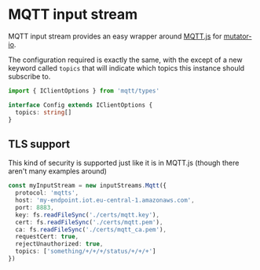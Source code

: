 # MQTT input stream
MQTT input stream provides an easy wrapper around [MQTT.js](https://github.com/mqttjs/MQTT.js) for [mutator-io](https://github.com/AnalyticsFire/mutator-io).

The configuration required is exactly the same, with the except of a new keyword called `topics` that will indicate which topics this instance should subscribe to.

```typescript
import { IClientOptions } from 'mqtt/types'

interface Config extends IClientOptions {
  topics: string[]
}
```

## TLS support
This kind of security is supported just like it is in MQTT.js (though there aren't many examples around)

```typescript
const myInputStream = new inputStreams.Mqtt({
  protocol: 'mqtts',
  host: 'my-endpoint.iot.eu-central-1.amazonaws.com',
  port: 8883,
  key: fs.readFileSync('./certs/mqtt.key'),
  cert: fs.readFileSync('./certs/mqtt.pem'),
  ca: fs.readFileSync('./certs/mqtt_ca.pem'),
  requestCert: true,
  rejectUnauthorized: true,
  topics: ['something/+/+/+/status/+/+/+']
})
```
